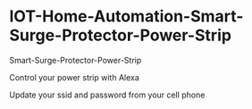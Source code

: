 # IOT-Home-Automation-Smart-Surge-Protector-Power-Strip
Smart-Surge-Protector-Power-Strip

Control your power strip with Alexa

Update your ssid and password from your cell phone
